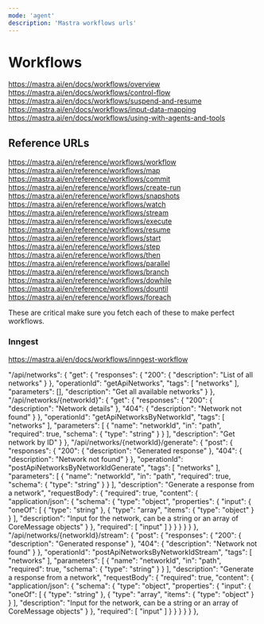 ```yaml
---
mode: 'agent'
description: 'Mastra workflows urls'
---
```


# Workflows

https://mastra.ai/en/docs/workflows/overview
https://mastra.ai/en/docs/workflows/control-flow
https://mastra.ai/en/docs/workflows/suspend-and-resume
https://mastra.ai/en/docs/workflows/input-data-mapping
https://mastra.ai/en/docs/workflows/using-with-agents-and-tools

## Reference URLs

https://mastra.ai/en/reference/workflows/workflow
https://mastra.ai/en/reference/workflows/map
https://mastra.ai/en/reference/workflows/commit
https://mastra.ai/en/reference/workflows/create-run
https://mastra.ai/en/reference/workflows/snapshots
https://mastra.ai/en/reference/workflows/watch
https://mastra.ai/en/reference/workflows/stream
https://mastra.ai/en/reference/workflows/execute
https://mastra.ai/en/reference/workflows/resume
https://mastra.ai/en/reference/workflows/start
https://mastra.ai/en/reference/workflows/step
https://mastra.ai/en/reference/workflows/then
https://mastra.ai/en/reference/workflows/parallel
https://mastra.ai/en/reference/workflows/branch
https://mastra.ai/en/reference/workflows/dowhile
https://mastra.ai/en/reference/workflows/dountil
https://mastra.ai/en/reference/workflows/foreach

These are critical make sure you fetch each of these to make perfect workflows.

### Inngest

https://mastra.ai/en/docs/workflows/inngest-workflow

"/api/networks": {
      "get": {
        "responses": {
          "200": {
            "description": "List of all networks"
          }
        },
        "operationId": "getApiNetworks",
        "tags": [
          "networks"
        ],
        "parameters": [],
        "description": "Get all available networks"
      }
    },
    "/api/networks/{networkId}": {
      "get": {
        "responses": {
          "200": {
            "description": "Network details"
          },
          "404": {
            "description": "Network not found"
          }
        },
        "operationId": "getApiNetworksByNetworkId",
        "tags": [
          "networks"
        ],
        "parameters": [
          {
            "name": "networkId",
            "in": "path",
            "required": true,
            "schema": {
              "type": "string"
            }
          }
        ],
        "description": "Get network by ID"
      }
    },
    "/api/networks/{networkId}/generate": {
      "post": {
        "responses": {
          "200": {
            "description": "Generated response"
          },
          "404": {
            "description": "Network not found"
          }
        },
        "operationId": "postApiNetworksByNetworkIdGenerate",
        "tags": [
          "networks"
        ],
        "parameters": [
          {
            "name": "networkId",
            "in": "path",
            "required": true,
            "schema": {
              "type": "string"
            }
          }
        ],
        "description": "Generate a response from a network",
        "requestBody": {
          "required": true,
          "content": {
            "application/json": {
              "schema": {
                "type": "object",
                "properties": {
                  "input": {
                    "oneOf": [
                      {
                        "type": "string"
                      },
                      {
                        "type": "array",
                        "items": {
                          "type": "object"
                        }
                      }
                    ],
                    "description": "Input for the network, can be a string or an array of CoreMessage objects"
                  }
                },
                "required": [
                  "input"
                ]
              }
            }
          }
        }
      }
    },
    "/api/networks/{networkId}/stream": {
      "post": {
        "responses": {
          "200": {
            "description": "Generated response"
          },
          "404": {
            "description": "Network not found"
          }
        },
        "operationId": "postApiNetworksByNetworkIdStream",
        "tags": [
          "networks"
        ],
        "parameters": [
          {
            "name": "networkId",
            "in": "path",
            "required": true,
            "schema": {
              "type": "string"
            }
          }
        ],
        "description": "Generate a response from a network",
        "requestBody": {
          "required": true,
          "content": {
            "application/json": {
              "schema": {
                "type": "object",
                "properties": {
                  "input": {
                    "oneOf": [
                      {
                        "type": "string"
                      },
                      {
                        "type": "array",
                        "items": {
                          "type": "object"
                        }
                      }
                    ],
                    "description": "Input for the network, can be a string or an array of CoreMessage objects"
                  }
                },
                "required": [
                  "input"
                ]
              }
            }
          }
        }
      }
    },